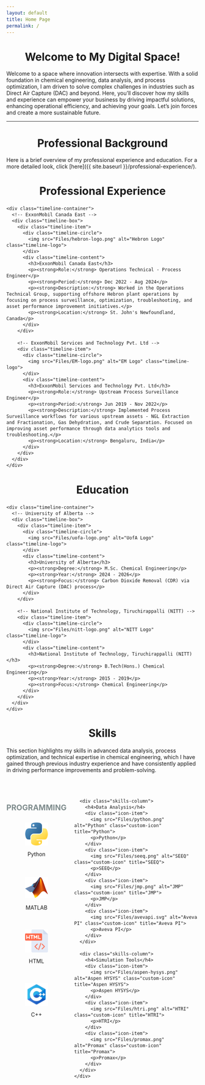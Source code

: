 ```yaml
---
layout: default
title: Home Page
permalink: /
---
```


<h1 style="text-align: center;"><strong>Welcome to My Digital Space!</strong></h1>

Welcome to a space where innovation intersects with expertise. With a solid foundation in chemical engineering, data analysis, and process optimization, I am driven to solve complex challenges in industries such as Direct Air Capture (DAC) and beyond. Here, you’ll discover how my skills and experience can empower your business by driving impactful solutions, enhancing operational efficiency, and achieving your goals. Let’s join forces and create a more sustainable future.

---

<h1 style="text-align: center;"><strong>Professional Background</strong></h1>
Here is a brief overview of my professional experience and education. For a more detailed look, click [here]({{ site.baseurl }}/professional-experience/).

<body class="home-page">
  <!-- Professional Experience Section -->
  <section class="professional-experience">
    <h2 style="text-align: center;">Professional Experience</h2>

    <div class="timeline-container">
      <!-- ExxonMobil Canada East -->
      <div class="timeline-box">
        <div class="timeline-item">
          <div class="timeline-circle">
            <img src="Files/hebron-logo.png" alt="Hebron Logo" class="timeline-logo">
          </div>
          <div class="timeline-content">
            <h3>ExxonMobil Canada East</h3>
            <p><strong>Role:</strong> Operations Technical - Process Engineer</p>
            <p><strong>Period:</strong> Dec 2022 - Aug 2024</p>
            <p><strong>Description:</strong> Worked in the Operations Technical Group, supporting offshore Hebron plant operations by focusing on process surveillance, optimization, troubleshooting, and asset performance improvement initiatives.</p>
            <p><strong>Location:</strong> St. John's Newfoundland, Canada</p>
          </div>
        </div>

        <!-- ExxonMobil Services and Technology Pvt. Ltd -->
        <div class="timeline-item">
          <div class="timeline-circle">
            <img src="Files/EM-logo.png" alt="EM Logo" class="timeline-logo">
          </div>
          <div class="timeline-content">
            <h3>ExxonMobil Services and Technology Pvt. Ltd</h3>
            <p><strong>Role:</strong> Upstream Process Surveillance Engineer</p>
            <p><strong>Period:</strong> Jun 2019 - Nov 2022</p>
            <p><strong>Description:</strong> Implemented Process Surveillance workflows for various upstream assets - NGL Extraction and Fractionation, Gas Dehydration, and Crude Separation. Focused on improving asset performance through data analytics tools and troubleshooting.</p>
            <p><strong>Location:</strong> Bengaluru, India</p>
          </div>
        </div>
      </div>
    </div>
  </section>

  <!-- Education Section -->
  <section class="education">
    <h2 style="text-align: center;">Education</h2>

    <div class="timeline-container">
      <!-- University of Alberta -->
      <div class="timeline-box">
        <div class="timeline-item">
          <div class="timeline-circle">
            <img src="Files/uofa-logo.png" alt="UofA Logo" class="timeline-logo">
          </div>
          <div class="timeline-content">
            <h3>University of Alberta</h3>
            <p><strong>Degree:</strong> M.Sc. Chemical Engineering</p>
            <p><strong>Year:</strong> 2024 - 2026</p>
            <p><strong>Focus:</strong> Carbon Dioxide Removal (CDR) via Direct Air Capture (DAC) process</p>
          </div>
        </div>

        <!-- National Institute of Technology, Tiruchirappalli (NITT) -->
        <div class="timeline-item">
          <div class="timeline-circle">
            <img src="Files/nitt-logo.png" alt="NITT Logo" class="timeline-logo">
          </div>
          <div class="timeline-content">
            <h3>National Institute of Technology, Tiruchirappalli (NITT)</h3>
            <p><strong>Degree:</strong> B.Tech(Hons.) Chemical Engineering</p>
            <p><strong>Year:</strong> 2015 - 2019</p>
            <p><strong>Focus:</strong> Chemical Engineering</p>
          </div>
        </div>
      </div>
    </div>
  </section>

  <!-- Skills Section -->
  <section class="skills">
    <h2 style="text-align: center;">Skills</h2>
    <p>
    This section highlights my skills in advanced data analysis, process optimization, and technical expertise in chemical engineering, which I have gained through previous industry experience and have consistently applied in driving performance improvements and problem-solving.
    </p>
    <div class="skills-container">
      <div class="skills-column">
        <h4>Programming</h4>
        <div class="icon-item">
          <img src="Files/python.png" alt="Python" class="custom-icon" title="Python">
          <p>Python</p>
        </div>
        <div class="icon-item">
          <img src="Files/matlab.png" alt="MATLAB" class="custom-icon" title="MATLAB">
          <p>MATLAB</p>
        </div>
        <div class="icon-item">
          <img src="Files/html.png" alt="HTML" class="custom-icon" title="HTML">
          <p>HTML</p>
        </div>
        <div class="icon-item">
          <img src="Files/cplusplus.png" alt="C++" class="custom-icon" title="C++">
          <p>C++</p>
        </div>
      </div>

      <div class="skills-column">
        <h4>Data Analysis</h4>
        <div class="icon-item">
          <img src="Files/python.png" alt="Python" class="custom-icon" title="Python">
          <p>Python</p>
        </div>
        <div class="icon-item">
          <img src="Files/seeq.png" alt="SEEQ" class="custom-icon" title="SEEQ">
          <p>SEEQ</p>
        </div>
        <div class="icon-item">
          <img src="Files/jmp.png" alt="JMP" class="custom-icon" title="JMP">
          <p>JMP</p>
        </div>
        <div class="icon-item">
          <img src="Files/avevapi.svg" alt="Aveva PI" class="custom-icon" title="Aveva PI">
          <p>Aveva PI</p>
        </div>
      </div>

      <div class="skills-column">
        <h4>Simulation Tools</h4>
        <div class="icon-item">
          <img src="Files/aspen-hysys.png" alt="Aspen HYSYS" class="custom-icon" title="Aspen HYSYS">
          <p>Aspen HYSYS</p>
        </div>
        <div class="icon-item">
          <img src="Files/htri.png" alt="HTRI" class="custom-icon" title="HTRI">
          <p>HTRI</p>
        </div>
        <div class="icon-item">
          <img src="Files/promax.png" alt="Promax" class="custom-icon" title="Promax">
          <p>Promax</p>
        </div>
      </div>
    </div>
  </section>

<style>
/* Page-Specific Styles for Home Page */
/* Base Color Green */
:root {
  --base-color-black:rgb(8, 8, 8); /* Default black for headings */
  --highlight-blue: #3498db; /* Blue color for hover effect */
  --light-green: #8bdb8b; /* Light green for Professional Experience, Skills, and Education */
  --grey-color: #7f8c8d; /* Grey color for sub-items under Skills */
}

/* Header Styling for Professional Journey and Education */
.professional-experience h2,
.education h2,
.skills h2 {
  font-size: 1.75rem; /* Large font for section title */
  margin-bottom: 20px;
  font-weight: bold;
  transition: none; /* No hover effect for section titles */
}

/* Sub-item Headings under Skills */
.skills-container h4 {
  color: var(--grey-color); /* Grey color for sub-item headings */
  font-size: 1.25rem;
  font-weight: bold; /* Capitalize sub-item headings */
  text-transform: uppercase;
  margin-bottom: 10px;
  transition: color 0.3s ease;
}

/* Hover effect for sub-item headings under Skills */
.skills-container h4:hover {
  color: var(--highlight-blue); /* Blue color on hover */
}

/* Professional Experience and Education Sub-item Headings (e.g., job titles, degree names) */
.professional-experience h3,
.education h3 {
  color: var(--base-color-black); /* Default green for sub-item headings */
  margin-bottom: 10px;
  font-size: 1.5rem;
  font-weight: bold; /* Added bold for consistency */
  transition: color 0.3s ease;
}

/* Hover effect for sub-item headings under Professional Experience and Education */
.professional-experience h3:hover,
.education h3:hover {
  color: var(--highlight-blue); /* Blue color on hover */
}

/* Timeline Section - Professional Experience */
.timeline-container {
  display: flex;
  justify-content: space-between;
  margin: 40px 0;
  flex-wrap: wrap;
  gap: 20px;
  width: 100%; 
}

.timeline-box {
  flex: 1 1 calc(50% - 20px);
  margin-bottom: 20px;
  min-width: 300px; /* Ensure minimum width for boxes */
}

.timeline-item {
  position: relative;
  margin-bottom: 40px;
  display: flex;
  align-items: center;
  flex-direction: row;
  padding-left: 30px;
  transition: transform 0.3s ease; /* Apply transition for hover effects */
}

.timeline-item:hover {
  transform: translateX(5px); /* Smooth movement on hover */
}

.timeline-circle {
  width: 100px;
  height: 100px;
  background-color: transparent;
  border-radius: 50%;
  position: absolute;
  left: -25px; /* Moved 15px to the left */
  top: 0;
  z-index: 1;
  overflow: hidden;
  display: flex;
  justify-content: center;
  align-items: center;
  box-shadow: 0 4px 8px rgba(0, 0, 0, 0.2);
  transition: transform 0.3s ease;
}

.timeline-circle:hover {
  transform: scale(1.1); /* Increase size on hover */
}

/* Timeline Content */
.timeline-content {
  background-color: #fff;
  padding: 20px;
  border-radius: 5px;
  box-shadow: 0 4px 6px rgba(0, 0, 0, 0.1);
  transition: transform 0.3s ease, box-shadow 0.3s ease;
  flex: 1;
  margin-left: 120px;
}

.timeline-content:hover {
  transform: translateX(5px); /* Slight movement on hover */
  box-shadow: 0 8px 12px rgba(0, 0, 0, 0.2); /* Shadow increase */
}

/* Hover Effect: Highlight the sub-item title when hovering over the circle */
.timeline-item:hover h3 {
  color: var(--highlight-blue); /* Highlight sub-item title in blue when hovering over the circle */
}

/* Skills Section */
.skills-container {
  display: flex;
  gap: 20px;
  justify-content: space-between;
  margin: 50px 0;
}

.skills-column {
  flex: 1 1 calc(33% - 20px);
  text-align: center;
}

.icon-item {
  margin: 20px 0;
  transition: transform 0.3s ease, box-shadow 0.3s ease;
  display: flex;
  justify-content: center;
  align-items: center;
  flex-direction: column;
  min-height: 120px; /* Ensures consistent height for icon items */
  cursor: pointer;
}

/* Hover Effects for Icons */
.icon-item:hover .custom-icon,
.icon-item:focus .custom-icon {
  transform: scale(1.2); /* Enlarge icon */
  border: 2px solid #2980b9;
  box-shadow: 0 5px 15px rgba(0, 0, 0, 0.1); /* Subtle shadow on hover */
}

.icon-item:hover p,
.icon-item:focus p {
  color: var(--highlight-blue); /* Change text color to blue on hover */
}

/* Icon Image Styling */
.custom-icon {
  width: 60px;
  height: 60px;
  transition: transform 0.3s ease, box-shadow 0.3s ease;
  object-fit: contain; /* Ensure images maintain aspect ratio */
}

/* Unified Hover Effects for Icons */
.icon-item:hover .custom-icon,
.icon-item:focus .custom-icon {
  transform: scale(1.1);
  border: 2px solid #2980b9;
  box-shadow: 0px 5px 15px rgba(0, 0, 0, 0.1); /* Add a subtle shadow on hover */
}

.icon-item:hover p,
.icon-item:focus p {
  color: var(--highlight-blue);  /* Change text color to blue on hover */
}

/* Hover Effect: Highlight the sub-item title when hovering over the icon */
.icon-item:hover + .timeline-item h3 {
  color: var(--highlight-blue); /* Highlight sub-item title in blue when hovering over the icon */
}

/* Responsive Layout */
@media (max-width: 768px) {
  .skills-container {
    flex-direction: column;
  }

  .skills-column {
    flex: 1 1 100%;
    margin-bottom: 20px;
  }

  .timeline-container {
    flex-direction: column;
    align-items: center;
  }

  .timeline-item {
    justify-content: center;
    margin-bottom: 20px;
  }
}

/* Footer Styling */
footer {
  background-color: #f8f8f8;
  padding: 30px;
  text-align: center;
  color: #34495e;
}

footer a {
  color: var(--highlight-blue);
  text-decoration: none;
  transition: color 0.3s ease;
}

footer a:hover {
  color: #3498db;
}

footer .social-link a {
  color: var(--highlight-blue);
  transition: color 0.3s ease;
}

footer .social-link a:hover {
  color: #3498db;
}


</style>

</body>


<script>
// JavaScript to dynamically adjust column heights to the tallest column
window.addEventListener("load", function() {
  const columns = document.querySelectorAll('.skills-column');
  let maxHeight = 0; // Find the maximum height of the columns
  columns.forEach(function(col) {
    maxHeight = Math.max(maxHeight, col.offsetHeight);
  });
  // Set all columns to the maximum height
  columns.forEach(function(col) {
    col.style.height = maxHeight + 'px';
  });
});

// Resize listener to handle changes in column height when resizing the window
window.addEventListener('resize', function() {
  const columns = document.querySelectorAll('.skills-column');
  let maxHeight = 0;
  columns.forEach(function(col) {
    maxHeight = Math.max(maxHeight, col.offsetHeight);
  });
  columns.forEach(function(col) {
    col.style.height = maxHeight + 'px';
  });
});
</script>
